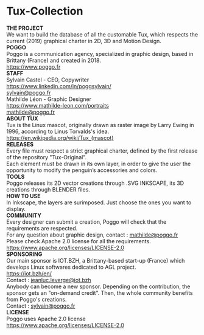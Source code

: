 # Tux-Collection
<b>THE PROJECT</b><br>
We want to build the database of all the customable Tux, which respects the current (2019) graphical charter in 2D, 3D and Motion Design.<br> 
<b>POGGO</b><br>
Poggo is a communication agency, specialized in graphic design, based in Brittany (France) and created in 2018.<br>
https://www.poggo.fr<br>
<b>STAFF</b><br>
Sylvain Castel - CEO, Copywriter<br>
https://www.linkedin.com/in/poggsylvain/<br>
sylvain@poggo.fr<br>
Mathilde Léon - Graphic Designer<br>
https://www.mathilde-leon.com/portraits<br>
mathilde@poggo.fr<br>
<b>ABOUT TUX</b><br>
Tux is the Linux mascot, originally drawn as raster image by Larry Ewing in 1996, according to Linus Torvalds's idea.<br>
https://en.wikipedia.org/wiki/Tux_(mascot)<br>
<b>RELEASES</b><br>
Every file must respect a strict graphical charter, defined by the first release of the repository "Tux-Original".<br> 
Each element must be drawn in its own layer, in order to give the user the opportunity to modify the penguin’s accessories and colors.<br>
<b>TOOLS</b><br>
Poggo releases its 2D vector creations through .SVG INKSCAPE, its 3D creations through BLENDER files.<br>
<b>HOW TO USE</b><br>
In Inkscape, the layers are surimposed. Just choose the ones you want to display.<br>
<b>COMMUNITY</b><br>
Every designer can submit a creation, Poggo will check that the requirements are respected.<br>
For any question about graphic design, contact : mathilde@poggo.fr<br>
Please check Apache 2.0 license for all the requirements.<br> 
https://www.apache.org/licenses/LICENSE-2.0<br>
<b>SPONSORING</b><br>
Our main sponsor is IOT.BZH, a Brittany-based start-up (France) which develops Linux softwares dedicated to AGL project.<br>
https://iot.bzh/en/<br>
Contact : jeanluc.leverge@iot.bzh<br>
Anybody can become a new sponsor. Depending on the contribution, the sponsor gets an "on-demand credit". Then, the whole community benefits from Poggo's creations.<br>
Contact : sylvain@poggo.fr<br>
<b>LICENSE</b><br>
Poggo uses Apache 2.0 license<br>
https://www.apache.org/licenses/LICENSE-2.0
